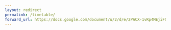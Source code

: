 ```yaml
---
layout: redirect
permalink: /timetable/
forward_url: https://docs.google.com/document/u/2/d/e/2PACX-1vRp4MEjiFOZuvkPFd3_emXj6pPTxM91RF6Ilhn5CX7fRaj_dG6hDKa17ykQ5thIFpmzLLUC78bxbkn1/pub
---
```

